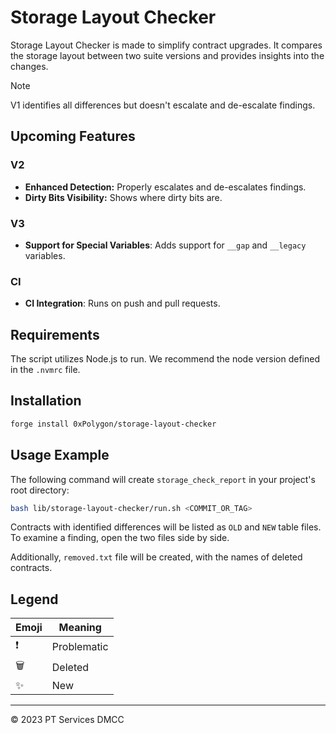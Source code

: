 # Storage Layout Checker

Storage Layout Checker is made to simplify contract upgrades. It compares the storage layout between two suite versions and provides insights into the changes.

> [!NOTE]
> V1 identifies all differences but doesn't escalate and de-escalate findings.

## Upcoming Features

### V2

- **Enhanced Detection:** Properly escalates and de-escalates findings.
- **Dirty Bits Visibility:** Shows where dirty bits are.

### V3

- **Support for Special Variables**: Adds support for `__gap` and `__legacy` variables.

### CI

- **CI Integration**: Runs on push and pull requests.

## Requirements

The script utilizes Node.js to run. We recommend the node version defined in the `.nvmrc` file.

## Installation

```bash
forge install 0xPolygon/storage-layout-checker
```

## Usage Example

The following command will create `storage_check_report` in your project's root directory:

```bash
bash lib/storage-layout-checker/run.sh <COMMIT_OR_TAG>
```

Contracts with identified differences will be listed as `OLD` and `NEW` table files. To examine a finding, open the two files side by side.

Additionally, `removed.txt` file will be created, with the names of deleted contracts.

## Legend

| Emoji | Meaning     |
| ----- | ----------- |
| ❗️    | Problematic |
| 🗑️    | Deleted     |
| ✨    | New         |

---

© 2023 PT Services DMCC
